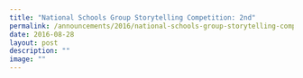 ```yaml
---
title: "National Schools Group Storytelling Competition: 2nd"
permalink: /announcements/2016/national-schools-group-storytelling-competition-2nd/
date: 2016-08-28
layout: post
description: ""
image: ""
---
```


